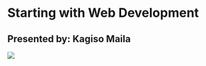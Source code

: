 # Starting with Web Development
## Presented by: Kagiso Maila
![](https://raw.github.com/kagisoM/starting-with-web-dev/img/kagiso.jpg)
